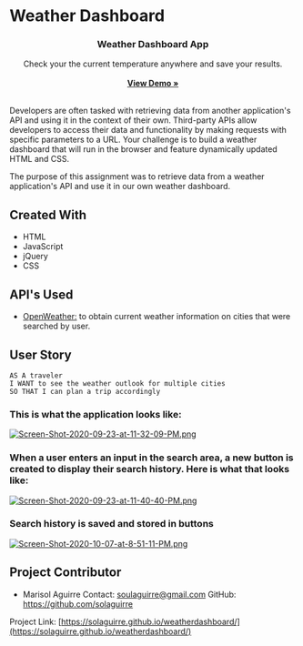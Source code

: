 # Weather Dashboard
<p align="center">
<i class="fas fa-globe-americas"></i>

  <h3 align="center"><strong>Weather Dashboard App</strong></h3>

  <p align="center">
    Check your the current temperature anywhere and save your results. 
    <br />
    <br />
    <a href="https://github.com/solaguirre/weatherdashboard/"><strong>View Demo »</strong></a>
    <br />
    <br />
   
  </p>
</p>

Developers are often tasked with retrieving data from another application's API and using it in the context of their own. Third-party APIs allow developers to access their data and functionality by making requests with specific parameters to a URL. Your challenge is to build a weather dashboard that will run in the browser and feature dynamically updated HTML and CSS.

The purpose of this assignment was to retrieve data from a weather  application's API and use it in our own weather dashboard.

## Created With

* HTML
* JavaScript
* jQuery
* CSS

## API's Used
* [OpenWeather:](https://openweathermap.org/) to obtain current weather information on cities that were searched by user. 

## User Story

```
AS A traveler
I WANT to see the weather outlook for multiple cities
SO THAT I can plan a trip accordingly
```

### This is what the application looks like:

[![Screen-Shot-2020-09-23-at-11-32-09-PM.png](https://i.postimg.cc/DfJmLg5L/Screen-Shot-2020-09-23-at-11-32-09-PM.png)](https://postimg.cc/hhnSqVkt)

### When a user enters an input in the search area, a new button is created to display their search history. Here is what that looks like: 

[![Screen-Shot-2020-09-23-at-11-40-40-PM.png](https://i.postimg.cc/28WT5Mtt/Screen-Shot-2020-09-23-at-11-40-40-PM.png)](https://postimg.cc/VdYXGGm9)

### Search history is saved and stored in buttons
[![Screen-Shot-2020-10-07-at-8-51-11-PM.png](https://i.postimg.cc/3JvgygQK/Screen-Shot-2020-10-07-at-8-51-11-PM.png)](https://postimg.cc/SJmX3YK5)
## Project Contributor

* Marisol Aguirre
Contact: soulaguirre@gmail.com
GitHub: https://github.com/solaguirre

Project Link: [https://solaguirre.github.io/weatherdashboard/](https://solaguirre.github.io/weatherdashboard/)




